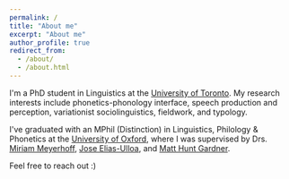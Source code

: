 ```yaml
---
permalink: /
title: "About me"
excerpt: "About me"
author_profile: true
redirect_from: 
  - /about/
  - /about.html
---
```


I'm a PhD student in Linguistics at the [University of Toronto](https://www.linguistics.utoronto.ca). My research interests include phonetics-phonology interface, speech production and perception, variationist sociolinguistics, fieldwork, and typology. 

I've graduated with an MPhil (Distinction) in Linguistics, Philology & Phonetics at the [University of Oxford](https://www.ling-phil.ox.ac.uk), where I was supervised by Drs. [Miriam Meyerhoff](https://www.asc.ox.ac.uk/person/professor-miriam-meyerhoff),  [Jose Elias-Ulloa](https://www.mod-langs.ox.ac.uk/people/jose-elias-ulloa), and [Matt Hunt Gardner](https://www.matthuntgardner.com). 

Feel free to reach out :)

